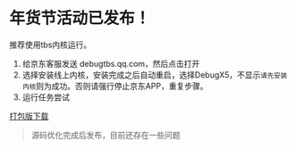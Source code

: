# 年货节活动已发布！

推荐使用tbs内核运行。

1. 给京东客服发送 debugtbs.qq.com，然后点击打开
2. 选择安装线上内核，安装完成之后自动重启，选择DebugX5，不显示`请先安装内核`则为成功。否则请强行停止京东APP，重复步骤。
3. 运行任务尝试

[打包版下载](https://github.com/MonsterNone/tmall-miao/releases)

> 源码优化完成后发布，目前还存在一些问题
